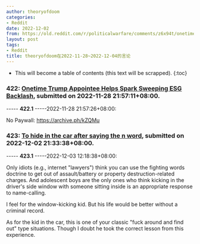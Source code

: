 ```yaml
---
author: theoryofdoom
categories:
- Reddit
date: 2022-12-02
from: https://old.reddit.com/r/politicalwarfare/comments/z6x94t/onetime_trump_appointee_helps_spark_sweeping_esg/
layout: post
tags:
- Reddit
title: theoryofdoom在2022-11-28~2022-12-04的言论
---
```


* This will become a table of contents (this text will be scrapped).
{:toc}

### 422: [Onetime Trump Appointee Helps Spark Sweeping ESG Backlash](https://old.reddit.com/r/politicalwarfare/comments/z6x94t/onetime_trump_appointee_helps_spark_sweeping_esg/), submitted on 2022-11-28 21:57:11+08:00.

----- __422.1__ -----2022-11-28 21:57:26+08:00:

No Paywall: https://archive.ph/kZQMu

### 423: [To hide in the car after saying the n word](https://old.reddit.com/r/therewasanattempt/comments/zame9e/to_hide_in_the_car_after_saying_the_n_word/), submitted on 2022-12-02 21:33:38+08:00.

----- __423.1__ -----2022-12-03 12:18:38+08:00:

Only idiots (e.g., internet "lawyers") think you can use the fighting words doctrine to get out of assault/battery or property destruction-related charges.  And adolescent boys are the only ones who think kicking in the driver's side window with someone sitting inside is an appropriate response to name-calling.  

I feel for the window-kicking kid.  But his life would be better without a criminal record.  

As for the kid in the car, this is one of your classic "fuck around and find out" type situations.  Though I doubt he took the correct lesson from this experience.

